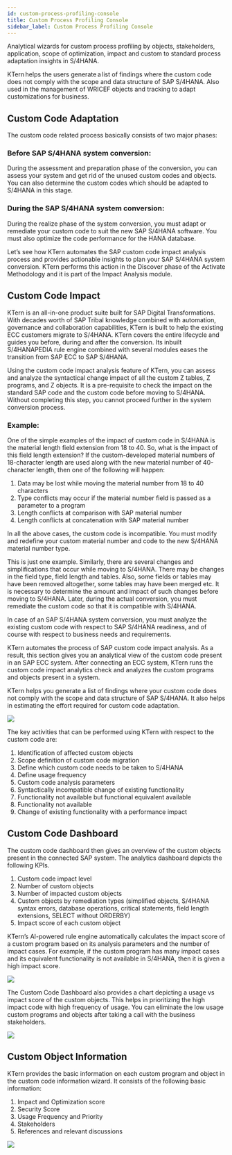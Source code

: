 ```yaml
---
id: custom-process-profiling-console
title: Custom Process Profiling Console
sidebar_label: Custom Process Profiling Console
---
```


Analytical wizards for custom process profiling by objects, stakeholders, application, scope of optimization, impact and custom to standard process adaptation insights in S/4HANA.

KTern helps the users generate a list of findings where the custom code does not comply with the scope and data structure of SAP S/4HANA. Also used in the management of WRICEF objects and tracking to adapt customizations for business.

## Custom Code Adaptation

The custom code related process basically consists of two major phases:

### Before SAP S/4HANA system conversion:

During the assessment and preparation phase of the conversion, you can assess your system and get rid of the unused custom codes and objects. You can also determine the custom codes which should be adapted to S/4HANA in this stage.

### During the SAP S/4HANA system conversion:

During the realize phase of the system conversion, you must adapt or remediate your custom code to suit the new SAP S/4HANA software. You must also optimize the code performance for the HANA database.

Let’s see how KTern automates the SAP custom code impact analysis process and provides actionable insights to plan your SAP S/4HANA system conversion. KTern performs this action in the Discover phase of the Activate Methodology and it is part of the Impact Analysis module.

## Custom Code Impact

KTern is an all-in-one product suite built for SAP Digital Transformations. With decades worth of SAP Tribal knowledge combined with automation, governance and collaboration capabilities, KTern is built to help the existing ECC customers migrate to S/4HANA. KTern covers the entire lifecycle and guides you before, during and after the conversion. Its inbuilt S/4HANAPEDIA rule engine combined with several modules eases the transition from SAP ECC to SAP S/4HANA.

Using the custom code impact analysis feature of KTern, you can assess and analyze the syntactical change impact of all the custom Z tables, Z programs, and Z objects. It is a pre-requisite to check the impact on the standard SAP code and the custom code before moving to S/4HANA. Without completing this step, you cannot proceed further in the system conversion process.

### Example:

One of the simple examples of the impact of custom code in S/4HANA is the material length field extension from 18 to 40. So, what is the impact of this field length extension? If the custom-developed material numbers of 18-character length are used along with the new material number of 40-character length, then one of the following will happen:

1. Data may be lost while moving the material number from 18 to 40 characters
2. Type conflicts may occur if the material number field is passed as a parameter to a program
3. Length conflicts at comparison with SAP material number
4. Length conflicts at concatenation with SAP material number

In all the above cases, the custom code is incompatible. You must modify and redefine your custom material number and code to the new S/4HANA material number type.

This is just one example. Similarly, there are several changes and simplifications that occur while moving to S/4HANA. There may be changes in the field type, field length and tables. Also, some fields or tables may have been removed altogether, some tables may have been merged etc. It is necessary to determine the amount and impact of such changes before moving to S/4HANA. Later, during the actual conversion, you must remediate the custom code so that it is compatible with S/4HANA.

In case of an SAP S/4HANA system conversion, you must analyze the existing custom code with respect to SAP S/4HANA readiness, and of course with respect to business needs and requirements.

KTern automates the process of SAP custom code impact analysis. As a result, this section gives you an analytical view of the custom code present in an SAP ECC system. After connecting an ECC system, KTern runs the custom code impact analytics check and analyzes the custom programs and objects present in a system.

KTern helps you generate a list of findings where your custom code does not comply with the scope and data structure of SAP S/4HANA. It also helps in estimating the effort required for custom code adaptation.

![](https://storage.googleapis.com/ktern-docs-files/custom-process-1.png)

The key activities that can be performed using KTern with respect to the custom code are:

1. Identification of affected custom objects
2. Scope definition of custom code migration
3. Define which custom code needs to be taken to S/4HANA
4. Define usage frequency
5. Custom code analysis parameters
6. Syntactically incompatible change of existing functionality
7. Functionality not available but functional equivalent available
8. Functionality not available
9. Change of existing functionality with a performance impact

## Custom Code Dashboard

The custom code dashboard then gives an overview of the custom objects present in the connected SAP system. The analytics dashboard depicts the following KPIs.

1. Custom code impact level
2. Number of custom objects
3. Number of impacted custom objects
4. Custom objects by remediation types (simplified objects, S/4HANA syntax errors, database operations, critical statements, field length extensions, SELECT without ORDERBY)
5. Impact score of each custom object

KTern’s AI-powered rule engine automatically calculates the impact score of a custom program based on its analysis parameters and the number of impact cases. For example, if the custom program has many impact cases and its equivalent functionality is not available in S/4HANA, then it is given a high impact score.

![](https://storage.googleapis.com/ktern-docs-files/custom-process-2.png)

The Custom Code Dashboard also provides a chart depicting a usage vs impact score of the custom objects. This helps in prioritizing the high impact code with high frequency of usage. You can eliminate the low usage custom programs and objects after taking a call with the business stakeholders.

![](https://storage.googleapis.com/ktern-docs-files/custom-process-3.png)

## Custom Object Information

KTern provides the basic information on each custom program and object in the custom code information wizard. It consists of the following basic information:

1. Impact and Optimization score
2. Security Score
3. Usage Frequency and Priority
4. Stakeholders
5. References and relevant discussions

![](https://storage.googleapis.com/ktern-docs-files/custom-process-4.png)
